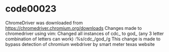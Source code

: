 # code00023
ChromeDriver was downloaded from https://chromedriver.chromium.org/downloads
Changes made to chromedriver using vim:
Changed all instances of cdc_ to god_ (any 3 letter combination of letters can work)
:%s/cdc_/god_/g
This change is made to bypass detection of chromium webdriver by smart meter texas website
